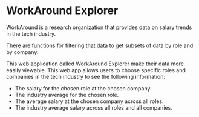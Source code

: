 # WorkAround Explorer
WorkAround is a research organization that provides data on salary trends in the tech industry.

There are functions for filtering that data to get subsets of data by role and by company.

This web application called WorkAround Explorer make their data more easily viewable. This web app allows users to choose specific roles and companies in the tech industry to see the following information:

 *  The salary for the chosen role at the chosen company.
 *  The industry average for the chosen role.
 *  The average salary at the chosen company across all roles.
 *  The industry average salary across all roles and all companies.
